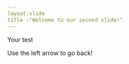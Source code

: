 ```yaml
---
layout:slide
title :"Welcome to our second slide!"
---
```

Your test

Use the left arrow to go back!
